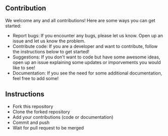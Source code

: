 ## Contribution
We welcome any and all contributions! Here are some ways you can get started:

* Report bugs: If you encounter any bugs, please let us know. Open up an issue and let us know the problem.
* Contribute code: If you are a developer and want to contribute, follow the instructions below to get started!
* Suggestions: If you don't want to code but have some awesome ideas, open up an issue explaining some updates or imporvements you would like to see!
* Documentation: If you see the need for some additional documentation, feel free to add some!
## Instructions

* Fork this repository
* Clone the forked repository
* Add your contributions (code or documentation)
* Commit and push
* Wait for pull request to be merged